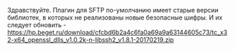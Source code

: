 Здравствуйте. Плагин для SFTP по-умолчанию имеет старые версии библиотек, в которых не реализованы новые безопасные шифры. И их следует обновить - https://hp.beget.ru/download/cfcbd6b2a4c6fa0a69a9a63144605c73/tc_x32-x64_openssl_dlls_v1.0.2k-n-libssh2_v1.8.1-20170219.zip